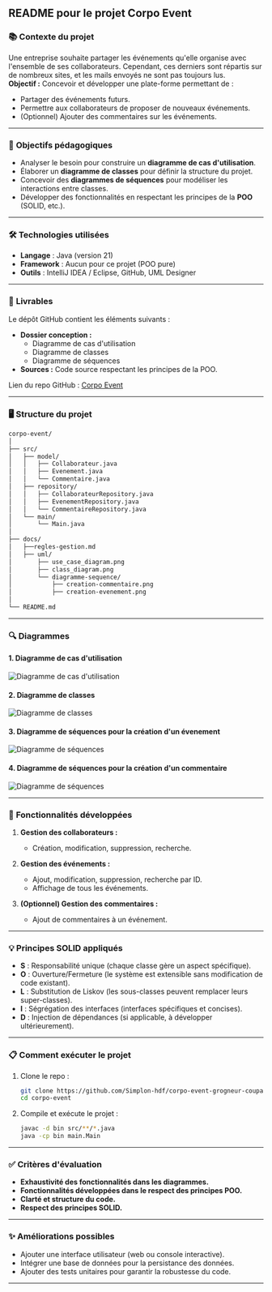 ## **README pour le projet Corpo Event**

### 📚 **Contexte du projet**
Une entreprise souhaite partager les événements qu'elle organise avec l'ensemble de ses collaborateurs. Cependant, ces derniers sont répartis sur de nombreux sites, et les mails envoyés ne sont pas toujours lus.  
**Objectif :** Concevoir et développer une plate-forme permettant de :
- Partager des événements futurs.
- Permettre aux collaborateurs de proposer de nouveaux événements.
- (Optionnel) Ajouter des commentaires sur les événements.

---

### 🎯 **Objectifs pédagogiques**
- Analyser le besoin pour construire un **diagramme de cas d'utilisation**.
- Élaborer un **diagramme de classes** pour définir la structure du projet.
- Concevoir des **diagrammes de séquences** pour modéliser les interactions entre classes.
- Développer des fonctionnalités en respectant les principes de la **POO** (SOLID, etc.).

---

### 🛠️ **Technologies utilisées**
- **Langage** : Java (version 21)
- **Framework** : Aucun pour ce projet (POO pure)
- **Outils** : IntelliJ IDEA / Eclipse, GitHub, UML Designer

---

### 🚀 **Livrables**
Le dépôt GitHub contient les éléments suivants :
- **Dossier conception :**
  - Diagramme de cas d'utilisation
  - Diagramme de classes
  - Diagramme de séquences
- **Sources :** Code source respectant les principes de la POO.

Lien du repo GitHub : [Corpo Event](https://github.com/Simplon-hdf/corpo-event-grogneur-coupant)

---

### 🖥️ **Structure du projet**
```bash
corpo-event/
│
├── src/
│   ├── model/
│   │   ├── Collaborateur.java
│   │   ├── Evenement.java
│   │   └── Commentaire.java
│   ├── repository/
│   │   ├── CollaborateurRepository.java
│   │   ├── EvenementRepository.java
│   │   └── CommentaireRepository.java
│   └── main/
│       └── Main.java
│
├── docs/
│   ├──regles-gestion.md
│   ├── uml/
│       ├── use_case_diagram.png
│       ├── class_diagram.png
│       └── diagramme-sequence/
│           ├── creation-commentaire.png
│           ├── creation-evenement.png
│
└── README.md
```

---

### 🔍 **Diagrammes**

#### 1. **Diagramme de cas d'utilisation**
![Diagramme de cas d'utilisation](doc/uml/diagramme-cas-utilisation.png)

#### 2. **Diagramme de classes**
![Diagramme de classes](doc/uml/diagramme-classe.png)

#### 3. **Diagramme de séquences pour la création d'un évenement**
![Diagramme de séquences](doc/uml/diagramme-sequence/creation-evenement.png)

#### 4. **Diagramme de séquences pour la création d'un commentaire**
![Diagramme de séquences](doc/uml/diagramme-sequence/creation-commentaire.png)

---

### 📑 **Fonctionnalités développées**
1. **Gestion des collaborateurs :**
   - Création, modification, suppression, recherche.
   
2. **Gestion des événements :**
   - Ajout, modification, suppression, recherche par ID.
   - Affichage de tous les événements.

3. **(Optionnel) Gestion des commentaires :**
   - Ajout de commentaires à un événement.

---

### 💡 **Principes SOLID appliqués**
- **S** : Responsabilité unique (chaque classe gère un aspect spécifique).
- **O** : Ouverture/Fermeture (le système est extensible sans modification de code existant).
- **L** : Substitution de Liskov (les sous-classes peuvent remplacer leurs super-classes).
- **I** : Ségrégation des interfaces (interfaces spécifiques et concises).
- **D** : Injection de dépendances (si applicable, à développer ultérieurement).

---

### 📋 **Comment exécuter le projet**
1. Clone le repo :
   ```bash
   git clone https://github.com/Simplon-hdf/corpo-event-grogneur-coupant.git
   cd corpo-event
   ```
2. Compile et exécute le projet :
   ```bash
   javac -d bin src/**/*.java
   java -cp bin main.Main
   ```

---

### ✅ **Critères d'évaluation**
- **Exhaustivité des fonctionnalités dans les diagrammes.**
- **Fonctionnalités développées dans le respect des principes POO.**
- **Clarté et structure du code.**
- **Respect des principes SOLID.**

---

### ✨ **Améliorations possibles**
- Ajouter une interface utilisateur (web ou console interactive).
- Intégrer une base de données pour la persistance des données.
- Ajouter des tests unitaires pour garantir la robustesse du code.

---